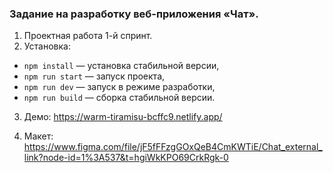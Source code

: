 ### Задание на разработку веб-приложения «Чат».

1. Проектная работа 1-й спринт.
2. Установка:

- `npm install` — установка стабильной версии,
- `npm run start` — запуск проекта,
- `npm run dev` — запуск в режиме разработки,
- `npm run build` — сборка стабильной версии.

3. Демо: https://warm-tiramisu-bcffc9.netlify.app/

4. Макет: https://www.figma.com/file/jF5fFFzgGOxQeB4CmKWTiE/Chat_external_link?node-id=1%3A537&t=hgiWkKPO69CrkRgk-0
